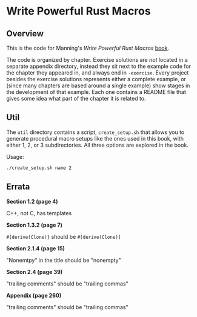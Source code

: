 # Write Powerful Rust Macros

## Overview

This is the code for Manning's _Write Powerful Rust Macros_ [book](http://mng.bz/e1lv). 

The code is organized by chapter. Exercise solutions are _not_ located in a separate appendix directory, instead they sit next to the example code for the chapter they appeared in, and always end in `-exercise`.
Every project besides the exercise solutions represents either a complete example, or (since many chapters are based around a single example) show stages in the development of that example.
Each one contains a README file that gives some idea what part of the chapter it is related to.

## Util

The `util` directory contains a script, `create_setup.sh` that allows you to generate procedural macro setups like the ones used in this book, with either 1, 2, or 3 subdirectories.
All three options are explored in the book.

Usage:

```bash
./create_setup.sh name 2
```

## Errata

**Section 1.2 (page 4)**

C++, not C, has templates

**Section 1.3.2 (page 7)**

`#[derive(Clone)}` should be `#[derive(Clone)]`

**Section 2.1.4 (page 15)**

"Nonemtpy" in the title should be "nonempty"

**Section 2.4 (page 39)**

"trailing comments" should be "trailing commas"

**Appendix (page 260)**

"trailing comments" should be "trailing commas"
